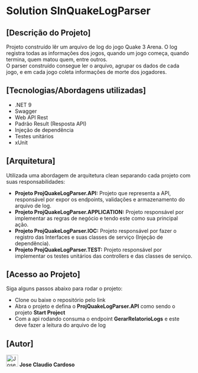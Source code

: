 # Solution SlnQuakeLogParser
<p>
  <h2>[Descrição do Projeto]</h2>
 Projeto construído lêr um arquivo de log do jogo Quake 3 Arena. O log registra todas as informações dos jogos, quando um jogo começa, quando termina, quem matou quem, entre outros.
<br/>
O parser construído consegue ler o arquivo, agrupar os dados de cada jogo, e em cada jogo coleta informações de morte dos jogadores.
</p>
<p>
  <h2>[Tecnologias/Abordagens utilizadas]</h2>
  <ul>
    <li>.NET 9</li>
    <li>Swagger</li>
    <li>Web API Rest</li>
    <li>Padrão Result (Resposta API)</li>
    <li>Injeção de dependência</li>
    <li>Testes unitários</li>
    <li>xUnit</li>
  </ul>
</p>

<p>
  <h2>[Arquitetura]</h2>
  Utilizada uma abordagem de arquitetura clean separando cada projeto com suas responsabilidades:
  <ul>
    <li><b> Projeto ProjQuakeLogParser.API:</b> Projeto que representa a API, responsável por expor os endpoints, validações e armazenamento do arquivo de log.</li>
    <li><b> Projeto ProjQuakeLogParser.APPLICATION:</b> Projeto responsável por implementar as regras de negócio e tendo este como sua principal ação.</li>
    <li><b> Projeto ProjQuakeLogParser.IOC:</b> Projeto responsável por fazer o registro das Interfaces e suas classes de serviço (Injeção de dependência).</li>
    <li><b> Projeto ProjQuakeLogParser.TEST:</b> Projeto responsável por implementar os testes unitários das controllers e das classes de serviço.</li>
  </ul>
</p>

<p>
  <h2>[Acesso ao Projeto]</h2>
  Siga alguns passos abaixo para rodar o projeto:
  <ul>
    <li>Clone ou baixe o repositório pelo link </li>
    <li>Abra o projeto e defina o <b>ProjQuakeLogParser.API</b> como sendo o projeto <b>Start Project</b></li></li>
    <li>Com a api rodando consuma o endpoint <b>GerarRelatorioLogs</b> e este deve fazer a leitura do arquivo de log</li>
  </ul>
</p>

<p>
  <h2>[Autor]</h2>
  <img loading="lazy" src="https://avatars.githubusercontent.com/u/38966527?v=4" alt="Jose Claudio Cardoso" size="32" height="32" width="32">
  <b>Jose Claudio Cardoso</b>
</p>





  

























